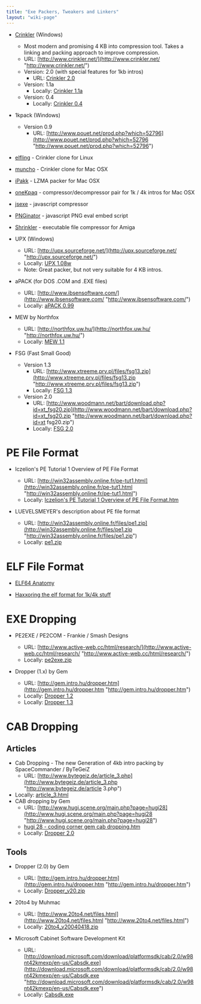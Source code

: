 ```yaml
---
title: "Exe Packers, Tweakers and Linkers"
layout: "wiki-page"
---
```


*   [Crinkler](crinkler) (Windows)
    *   Most modern and promising 4 KB into compression tool. Takes a linking and packing approach to improve compression.
    *   URL: [http://www.crinkler.net/](http://www.crinkler.net/ "http://www.crinkler.net/")
    *   Version: 2.0 (with special features for 1kb intros)
        * URL: [Crinkler 2.0](http://www.crinkler.net/crinkler20.zip)   
    *   Version: 1.1a
        *   Locally: [Crinkler 1.1a](ftp://ftp.untergrund.net/users/in4kadmin/files/crinkler11a.zip "ftp://ftp.untergrund.net/users/in4kadmin/files/crinkler11a.zip")
    *   Version: 0.4
        *   Locally: [Crinkler 0.4](http://in4k.untergrund.net/packers%20droppers%20etc/crinkler04.zip "http://in4k.untergrund.net/packers droppers etc/crinkler04.zip")

*   1kpack (Windows)
    *   Version 0.9
        *   URL: [http://www.pouet.net/prod.php?which=52796](http://www.pouet.net/prod.php?which=52796 "http://www.pouet.net/prod.php?which=52796")

* [elfling](http://www.pouet.net/prod.php?which=64325) - Crinkler clone for Linux

* [muncho](http://www.pouet.net/prod.php?which=51324) - Crinkler clone for Mac OSX

* [iPakk](http://www.pouet.net/prod.php?which=29185) - LZMA packer for Mac OSX

* [oneKpaq](http://www.pouet.net/prod.php?which=66926) - compressor/decompressor pair for 1k / 4k intros for Mac OSX

* [jsexe](http://creativejs.com/2012/06/jsexe-javascript-compressor/) - javascript compressor

* [PNGinator](https://gist.github.com/gasman/2560551) - javascript PNG eval embed script

* [Shrinkler](https://bitbucket.org/askeksa/shrinkler) - executable file compressor for Amiga

*   UPX (Windows)
    *   URL: [http://upx.sourceforge.net/](http://upx.sourceforge.net/ "http://upx.sourceforge.net/")
    *   Locally: [UPX 1.08w](http://in4k.untergrund.net/packers%20droppers%20etc/upx108w.zip "http://in4k.untergrund.net/packers droppers etc/upx108w.zip")
    *   Note: Great packer, but not very suitable for 4 KB intros.

*   aPACK (for DOS .COM and .EXE files)
    *   URL: [http://www.ibsensoftware.com/](http://www.ibsensoftware.com/ "http://www.ibsensoftware.com/")
    *   Locally: [aPACK 0.99](http://in4k.untergrund.net/packers%20droppers%20etc/apack099.zip "http://in4k.untergrund.net/packers droppers etc/apack099.zip")

*   MEW by Northfox
    *   URL: [http://northfox.uw.hu/](http://northfox.uw.hu/ "http://northfox.uw.hu/")
    *   Locally: [MEW 1.1](http://in4k.untergrund.net/packers%20droppers%20etc/mew11.zip "http://in4k.untergrund.net/packers droppers etc/mew11.zip")

*   FSG (Fast Small Good)
    *   Version 1.3
        *   URL: [http://www.xtreeme.prv.pl/files/fsg13.zip](http://www.xtreeme.prv.pl/files/fsg13.zip "http://www.xtreeme.prv.pl/files/fsg13.zip")
        *   Locally: [FSG 1.3](http://in4k.untergrund.net/packers%20droppers%20etc/fsg13.zip "http://in4k.untergrund.net/packers droppers etc/fsg13.zip")
    *   Version 2.0
        *   URL: [http://www.woodmann.net/bart/download.php?id=xt_fsg20.zip](http://www.woodmann.net/bart/download.php?id=xt_fsg20.zip "http://www.woodmann.net/bart/download.php?id=xt fsg20.zip")
        *   Locally: [FSG 2.0](http://in4k.untergrund.net/packers%20droppers%20etc/xt_fsg20.zip "http://in4k.untergrund.net/packers droppers etc/xt fsg20.zip")

# PE File Format

*   Iczelion's PE Tutorial 1 Overview of PE File Format
    *   URL: [http://win32assembly.online.fr/pe-tut1.html](http://win32assembly.online.fr/pe-tut1.html "http://win32assembly.online.fr/pe-tut1.html")
    *   Locally: [Iczelion's PE Tutorial 1 Overview of PE File Format.htm](http://in4k.untergrund.net/various%20web%20articles/Iczelion_s_PE_Tutorial_1_Overview_of_PE_File_Format.htm "http://in4k.untergrund.net/various web articles/Iczelion s PE Tutorial 1 Overview of PE File Format.htm")

*   LUEVELSMEYER's description about PE file format
    *   URL: [http://win32assembly.online.fr/files/pe1.zip](http://win32assembly.online.fr/files/pe1.zip "http://win32assembly.online.fr/files/pe1.zip")
    *   Locally: [pe1.zip](http://in4k.untergrund.net/various%20web%20articles/pe1.zip "http://in4k.untergrund.net/various web articles/pe1.zip")

# ELF File Format

*   [ELF64 Anatomy](/index.php?title=ELF64_Anatomy "ELF64 Anatomy")

*   [Haxxoring the elf format for 1k/4k stuff](http://www.pouet.net/topic.php?which=5392)

# EXE Dropping

*   PE2EXE / PE2COM - Frankie / Smash Designs
    *   URL: [http://www.active-web.cc/html/research/](http://www.active-web.cc/html/research/ "http://www.active-web.cc/html/research/")
    *   Locally: [pe2exe.zip](http://in4k.untergrund.net/packers%20droppers%20etc/pe2exe.zip "http://in4k.untergrund.net/packers droppers etc/pe2exe.zip")

*   Dropper (1.x) by Gem
    *   URL: [http://gem.intro.hu/dropper.htm](http://gem.intro.hu/dropper.htm "http://gem.intro.hu/dropper.htm")
    *   Locally: [Dropper 1.2](http://in4k.untergrund.net/packers%20droppers%20etc/Dropper_v12.zip "http://in4k.untergrund.net/packers droppers etc/Dropper v12.zip")
    *   Locally: [Dropper 1.3](http://in4k.untergrund.net/packers%20droppers%20etc/Dropper_v13.zip "http://in4k.untergrund.net/packers droppers etc/Dropper v13.zip")

# CAB Dropping

## Articles

*   Cab Dropping - The new Generation of 4kb intro packing by SpaceCommander / ByTeGeiZ
    *   URL: [http://www.bytegeiz.de/article_3.php](http://www.bytegeiz.de/article_3.php "http://www.bytegeiz.de/article 3.php")
*   Locally: [article_3.html](http://in4k.untergrund.net/various%20web%20articles/article_3.html "http://in4k.untergrund.net/various web articles/article 3.html")
*   CAB dropping by Gem
    *   URL: [http://www.hugi.scene.org/main.php?page=hugi28](http://www.hugi.scene.org/main.php?page=hugi28 "http://www.hugi.scene.org/main.php?page=hugi28")
    *   [hugi 28 - coding corner gem cab dropping.htm](http://in4k.untergrund.net/html_articles/hugi%2028%20-%20coding%20corner%20gem%20cab%20dropping.htm "http://in4k.untergrund.net/html articles/hugi 28 - coding corner gem cab dropping.htm")
    *   Locally: [Dropper 2.0](http://in4k.untergrund.net/packers%20droppers%20etc/Dropper_v20.zip "http://in4k.untergrund.net/packers droppers etc/Dropper v20.zip")

## Tools

*   Dropper (2.0) by Gem
    *   URL: [http://gem.intro.hu/dropper.htm](http://gem.intro.hu/dropper.htm "http://gem.intro.hu/dropper.htm")
    *   Locally: [Dropper_v20.zip](http://in4k.untergrund.net/packers%20droppers%20etc/Dropper_v20.zip "http://in4k.untergrund.net/packers droppers etc/Dropper v20.zip")

*   20to4 by Muhmac
    *   URL: [http://www.20to4.net/files.html](http://www.20to4.net/files.html "http://www.20to4.net/files.html")
    *   Locally: [20to4_v20040418.zip](http://in4k.untergrund.net/packers%20droppers%20etc/20to4_v20040418.zip "http://in4k.untergrund.net/packers droppers etc/20to4 v20040418.zip")

*   Microsoft Cabinet Software Development Kit
    *   URL: [http://download.microsoft.com/download/platformsdk/cab/2.0/w98nt42kmexp/en-us/Cabsdk.exe](http://download.microsoft.com/download/platformsdk/cab/2.0/w98nt42kmexp/en-us/Cabsdk.exe "http://download.microsoft.com/download/platformsdk/cab/2.0/w98nt42kmexp/en-us/Cabsdk.exe")
    *   Locally: [Cabsdk.exe](http://in4k.untergrund.net/packers%20droppers%20etc/Cabsdk.exe "http://in4k.untergrund.net/packers droppers etc/Cabsdk.exe")
